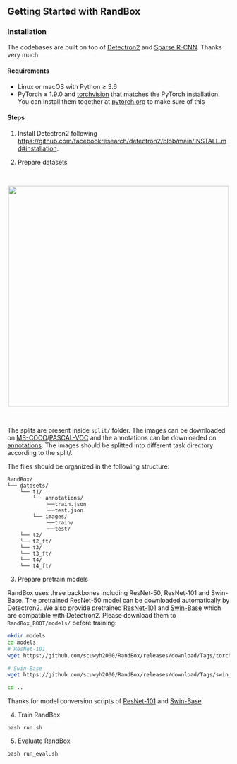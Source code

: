 ## Getting Started with RandBox



### Installation

The codebases are built on top of [Detectron2](https://github.com/facebookresearch/detectron2) and [Sparse R-CNN](https://github.com/PeizeSun/SparseR-CNN).
Thanks very much.

#### Requirements
- Linux or macOS with Python ≥ 3.6
- PyTorch ≥ 1.9.0 and [torchvision](https://github.com/pytorch/vision/) that matches the PyTorch installation.
  You can install them together at [pytorch.org](https://pytorch.org) to make sure of this

#### Steps
1. Install Detectron2 following https://github.com/facebookresearch/detectron2/blob/main/INSTALL.md#installation.

2. Prepare datasets
<br>
<p align="center" ><img width='500' src = "https://imgur.com/9bzf3DV.png"></p> 
<br>

The splits are present inside `split/` folder. The images can be downloaded on [MS-COCO](https://cocodataset.org/#download)/[PASCAL-VOC](http://host.robots.ox.ac.uk/pascal/VOC/) and the annotations can be downloaded on [annotations](https://drive.google.com/drive/folders/1nAWHdQ3kr48h6H5eTbhSBwEeAd4lpKp3?usp=drive_link). The images should be splitted into different task directory according to the split/.

The files should be organized in the following structure:
```
RandBox/
└── datasets/
    └── t1/
        └── annotations/
            └──train.json
            └──test.json
        └── images/
            └──train/
            └──test/
    └── t2/
    └── t2_ft/
    └── t3/
    └── t3_ft/
    └── t4/
    └── t4_ft/
```

3. Prepare pretrain models

RandBox uses three backbones including ResNet-50, ResNet-101 and Swin-Base. The pretrained ResNet-50 model can be
downloaded automatically by Detectron2. We also provide pretrained
[ResNet-101](https://github.com/scuwyh2000/RandBox/releases/download/Tags/torchvision-R-101.pkl) and
[Swin-Base](https://github.com/scuwyh2000/RandBox/releases/download/Tags/swin_base_patch4_window7_224_22k.pkl) which are compatible with
Detectron2. Please download them to `RandBox_ROOT/models/` before training:

```bash
mkdir models
cd models
# ResNet-101
wget https://github.com/scuwyh2000/RandBox/releases/download/Tags/torchvision-R-101.pkl

# Swin-Base
wget https://github.com/scuwyh2000/RandBox/releases/download/Tags/swin_base_patch4_window7_224_22k.pkl

cd ..
```

Thanks for model conversion scripts of [ResNet-101](https://github.com/PeizeSun/SparseR-CNN/blob/main/tools/convert-torchvision-to-d2.py)
and [Swin-Base](https://github.com/facebookresearch/Detic/blob/main/tools/convert-thirdparty-pretrained-model-to-d2.py).

4. Train RandBox
```
bash run.sh
```

5. Evaluate RandBox
```
bash run_eval.sh
```
